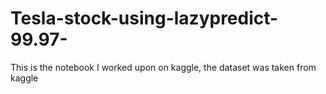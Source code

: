 # Tesla-stock-using-lazypredict-99.97-
This is the notebook I worked upon on kaggle, the dataset was taken from kaggle
